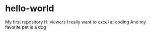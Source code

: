 # hello-world
My first repository
Hi viewers
I really want to excel at coding 
And my favorite pet is a dog
